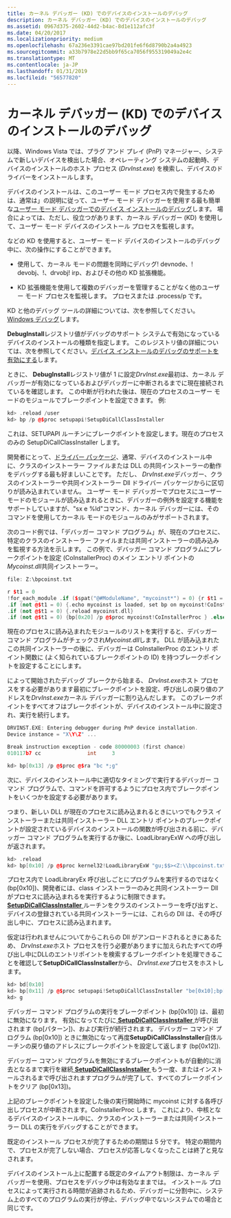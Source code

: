 ```yaml
---
title: カーネル デバッガー (KD) でのデバイスのインストールのデバッグ
description: カーネル デバッガー (KD) でのデバイスのインストールのデバッグ
ms.assetid: 0967d375-2602-44d2-b4ac-8d1e112afc3f
ms.date: 04/20/2017
ms.localizationpriority: medium
ms.openlocfilehash: 67a236e3391cae97bd201fe6f6d8790b2a4a4923
ms.sourcegitcommit: a33b7978e22d5bb9f65ca7056f955319049a2e4c
ms.translationtype: MT
ms.contentlocale: ja-JP
ms.lasthandoff: 01/31/2019
ms.locfileid: "56577820"
---
```

# <a name="debugging-device-installations-with-the-kernel-debugger-kd"></a>カーネル デバッガー (KD) でのデバイスのインストールのデバッグ


以降、Windows Vista では、プラグ アンド プレイ (PnP) マネージャー、システムで新しいデバイスを検出した場合、オペレーティング システムの起動時、デバイスのインストールのホスト プロセス (*DrvInst.exe*) を検索し、デバイスのドライバーをインストールします。

デバイスのインストールは、このユーザー モード プロセス内で発生するためは、通常は」の説明に従って、ユーザー モード デバッガーを使用する最も簡単な[ユーザー モード デバッガーでのデバイス インストールのデバッグ](debugging-device-installations-with-a-user-mode-debugger.md)します。 場合によっては、ただし、役立つがあります、カーネル デバッガー (KD) を使用して、ユーザー モード デバイスのインストール プロセスを監視します。

などの KD を使用すると、ユーザー モード デバイスのインストールのデバッグ中に、次の操作にすることができます。

-   使用して、カーネル モードの問題を同時にデバッグ! devnode、! devobj、!、drvobj! irp、およびその他の KD 拡張機能。

-   KD 拡張機能を使用して複数のデバッガーを管理することがなく他のユーザー モード プロセスを監視します。 プロセスまたは .process/p です。

KD と他のデバッグ ツールの詳細については、次を参照してください。 [Windows デバッグ](https://msdn.microsoft.com/library/windows/hardware/ff551063)します。

**DebugInstall**レジストリ値がデバッグのサポート システムで有効になっているデバイスのインストールの種類を指定します。 このレジストリ値の詳細については、次を参照してください。[デバイス インストールのデバッグのサポートを有効にする](enabling-support-for-debugging-device-installations.md)します。

ときに、 **DebugInstall**レジストリ値が 1 に設定*DrvInst.exe*最初は、カーネル デバッガーが有効になっているおよびデバッガーに中断されるまでに現在接続されているを確認します。 この中断が行われた後は、現在のプロセスのユーザー モードのモジュールでブレークポイントを設定できます。 例:

```cpp
kd> .reload /user
kd> bp /p @$proc setupapi!SetupDiCallClassInstaller
```

これは、SETUPAPI ルーチンにブレークポイントを設定します。現在のプロセスのみの SetupDiCallClassInstaller します。

開発者にとって、[ドライバー パッケージ](driver-packages.md)、通常、デバイスのインストール中に、クラスのインストーラー ファイルまたは DLL の共同インストーラーの動作をデバッグする最も好ましいことです。 ただし、 *DrvInst.exe*デバッガー、クラスのインストーラーや共同インストーラー Dll ドライバー パッケージからに区切りが読み込まれていません。 ユーザー モード デバッガーでプロセスにユーザー モードのモジュールが読み込まれるときに、デバッガーの例外を設定する機能をサポートしていますが、"sx e %ld"コマンド、カーネル デバッガーには、そのコマンドを使用してカーネル モードのモジュールのみがサポートされます。

次のコード例では、「デバッガー コマンド プログラム」が、現在のプロセスに、特定のクラスのインストーラー ファイルまたは共同インストーラーの読み込みを監視する方法を示します。 この例で、デバッガー コマンド プログラムにブレークポイントを設定 (CoInstallerProc) のメイン エントリ ポイントの*Mycoinst.dll*共同インストーラー。

```cpp
file: Z:\bpcoinst.txt

r $t1 = 0
!for_each_module .if ($spat("@#ModuleName", "mycoinst*") = 0) {r $t1 = 1}
.if (not @$t1 = 0) {.echo mycoinst is loaded, set bp on mycoinst!CoInstallerProc } .else {.echo mycoinst not loaded}
.if (not @$t1 = 0) {.reload mycoinst.dll}
.if (not @$t1 = 0) {bp[0x20] /p @$proc mycoinst!CoInstallerProc } .else {bc[0x20]}
```

現在のプロセスに読み込まれたモジュールのリストを実行すると、デバッガー コマンド プログラムがチェックされ*Mycoinst.dll*します。 DLL が読み込まれたこの共同インストーラーの後に、デバッガーは CoInstallerProc のエントリ ポイント関数に (よく知られているブレークポイントの ID) を持つブレークポイントを設定することにします。

によって開始されたデバッグ ブレークから始まる、 *DrvInst.exe*ホスト プロセスをする必要があります最初にブレークポイントを設定、呼び出しの戻り値のアドレスを*DrvInst.exe*カーネル デバッガーに割り込んだします。 このブレークポイントをすべてオフはブレークポイントが、デバイスのインストール中に設定され、実行を続行します。

```cpp
DRVINST.EXE: Entering debugger during PnP device installation.
Device instance = "X\Y\Z" ...

Break instruction exception - code 80000003 (first chance)
010117b7 cc               int     3

kd> bp[0x13] /p @$proc @$ra "bc *;g"
```

次に、デバイスのインストール中に適切なタイミングで実行するデバッガー コマンド プログラムで、コマンドを許可するようにプロセス内でブレークポイントをいくつかを設定する必要があります。

つまり、新しい DLL が現在のプロセスに読み込まれるときにいつでもクラス インストーラーまたは共同インストーラー DLL エントリ ポイントのブレークポイントが設定されているデバイスのインストールの関数が呼び出される前に、デバッガー コマンド プログラムを実行するか後に、LoadLibraryExW への呼び出しが返されます。

```cpp
kd> .reload
kd> bp[0x10] /p @$proc kernel32!LoadLibraryExW "gu;$$><Z:\\bpcoinst.txt;g"
```

プロセス内で LoadLibraryEx 呼び出しごとにプログラムを実行するのではなく (bp\[0x10\])、開発者には、class インストーラーのみと共同インストーラー Dll がプロセスに読み込まれるを実行するように制限できます。 [ **SetupDiCallClassInstaller** ](https://msdn.microsoft.com/library/windows/hardware/ff550922)ルーチンをクラスのインストーラーを呼び出すと、デバイスの登録されている共同インストーラーには、これらの Dll は、その呼び出し中に、プロセスに読み込まれます。

仮定は行われませんについてからこれらの Dll がアンロードされるときにあるため、 *DrvInst.exe*ホスト プロセスを行う必要がありますに加えられたすべての呼び出し中にDLLのエントリポイントを検索するブレークポイントを処理できることを確認して**SetupDiCallClassInstaller**から、 *DrvInst.exe*プロセスをホストします。

```cpp
kd> bd[0x10]
kd> bp[0x11] /p @$proc setupapi!SetupDiCallClassInstaller "be[0x10];bp[0x12] /p @$proc @$ra \"bd[0x10];bc[0x12];g\";g"
kd> g
```

デバッガー コマンド プログラムの実行をブレークポイント (bp\[0x10\]) は、最初に無効になります。 有効になってたびに[ **SetupDiCallClassInstaller** ](https://msdn.microsoft.com/library/windows/hardware/ff550922)が呼び出されます (bp\[パターン\])、および実行が続行されます。 デバッガー コマンド プログラム (bp\[0x10\]) ときに無効になって再度**SetupDiCallClassInstaller**自体ルーチンの戻り値のアドレスにブレークポイントを設定して返します (bp\[0x12\]).

デバッガー コマンド プログラムを無効にするブレークポイントもが自動的に消去となるまで実行を継続[ **SetupDiCallClassInstaller** ](https://msdn.microsoft.com/library/windows/hardware/ff550922)もう一度、またはインストールされるまで呼び出されますプログラムが完了して、すべてのブレークポイントをクリア (bp\[0x13\])。

上記のブレークポイントを設定した後の実行開始時に mycoinst に対する各呼び出しプロセスが中断されます。CoInstallerProc します。 これにより、中核となるデバイスのインストール中に、クラスのインストーラーまたは共同インストーラー DLL の実行をデバッグすることができます。

既定のインストール プロセスが完了するための期間は 5 分です。 特定の期間内で、プロセスが完了しない場合、プロセスが応答しなくなったことは終了と見なされます。

デバイスのインストール上に配置する既定のタイムアウト制限は、カーネル デバッガーを使用、プロセスをデバッグ中は有効なままでは。 インストール プロセスによって実行される時間が追跡されるため、デバッガーに分割中に、システム上のすべてのプログラムの実行が停止、デバッグ中でないシステムでの場合と同じです。

 

 





